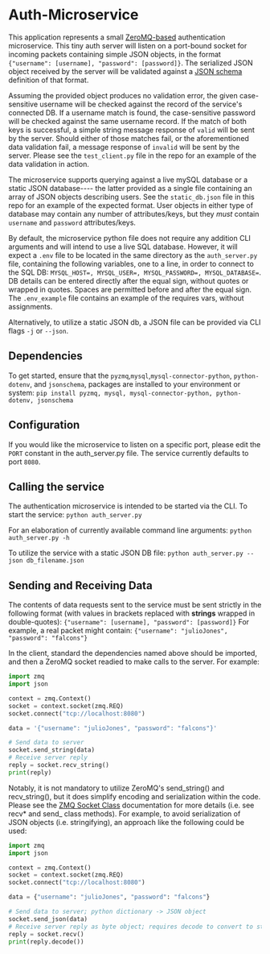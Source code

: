 # Auth-Microservice

This application represents a small [ZeroMQ-based](https://zeromq.org/) authentication microservice. This tiny auth server will listen on a port-bound socket for incoming packets containing simple JSON objects, in the format `{"username": [username], "password": [password]}`. The serialized JSON object received by the server will be validated against a [JSON schema](https://json-schema.org/understanding-json-schema/about.html) definition of that format.

Assuming the provided object produces no validation error, the given case-sensitive username will be checked against the record of the service's connected DB. If a username match is found, the case-sensitive password will be checked against the same username record. If the match of both keys is successful, a simple string message response of `valid` will be sent by the server. Should either of those matches fail, or the aforementioned data validation fail, a message response of `invalid` will be sent by the server. Please see the `test_client.py` file in the repo for an example of the data validation in action.

The microservice supports querying against a live mySQL database or a static JSON database---- the latter provided as a single file containing an array of JSON objects describing users. See the `static_db.json` file in this repo for an example of the expected format. User objects in either type of database may contain any number of attributes/keys, but they _must_ contain `username` and `password` attributes/keys.

By default, the microservice python file does not require any addition CLI arguments and will intend to use a live SQL database. However, it will expect a `.env` file to be located in the same directory as the `auth_server.py` file, containing the following variables, one to a line, in order to connect to the SQL DB: `MYSQL_HOST=, MYSQL_USER=, MYSQL_PASSWORD=, MYSQL_DATABASE=`. DB details can be entered directly after the equal sign, without quotes or wrapped in quotes. Spaces are permitted before and after the equal sign. The `.env_example` file contains an example of the requires vars, without assignments.

Alternatively, to utilize a static JSON db, a JSON file can be provided via CLI flags `-j` or `--json`.

## Dependencies

To get started, ensure that the `pyzmq`,`mysql`,`mysql-connector-python`, `python-dotenv`, and `jsonschema`, packages are installed to your environment or system:
`pip install pyzmq, mysql, mysql-connector-python, python-dotenv, jsonschema`

## Configuration

If you would like the microservice to listen on a specific port, please edit the `PORT` constant in the auth_server.py file. The service currently defaults to port `8080`.

## Calling the service

The authentication microservice is intended to be started via the CLI. To start the service:
`python auth_server.py`

For an elaboration of currently available command line arguments:
`python auth_server.py -h`

To utilize the service with a static JSON DB file:
`python auth_server.py --json db_filename.json`

## Sending and Receiving Data

The contents of data requests sent to the service must be sent strictly in the following format (with values in brackets replaced with **strings** wrapped in double-quotes):
`{"username": [username], "password": [password]}`
For example, a real packet might contain:
`{"username": "julioJones", "password": "falcons"}`

In the client, standard the dependencies named above should be imported, and then a ZeroMQ socket readied to make calls to the server. For example:

```python
import zmq
import json

context = zmq.Context()
socket = context.socket(zmq.REQ)
socket.connect("tcp://localhost:8080")

data = '{"username": "julioJones", "password": "falcons"}'

# Send data to server
socket.send_string(data)
# Receive server reply
reply = socket.recv_string()
print(reply)
```

Notably, it is not mandatory to utilize ZeroMQ's send_string() and recv_string(), but it does simplify encoding and serialization within the code. Please see the [ZMQ Socket Class](https://pyzmq.readthedocs.io/en/latest/api/zmq.html#zmq.Socket) documentation for more details (i.e. see recv\* and send\_ class methods). For example, to avoid serialization of JSON objects (i.e. stringifying), an approach like the following could be used:

```python
import zmq
import json

context = zmq.Context()
socket = context.socket(zmq.REQ)
socket.connect("tcp://localhost:8080")

data = {"username": "julioJones", "password": "falcons"}

# Send data to server; python dictionary -> JSON object
socket.send_json(data)
# Receive server reply as byte object; requires decode to convert to string
reply = socket.recv()
print(reply.decode())
```
